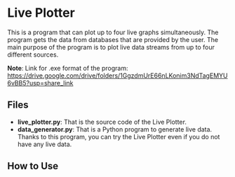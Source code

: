 # Live Plotter
This is a program that can plot up to four live graphs simultaneously. The program gets the data from databases that are provided by the user. The main purpose of the program is to plot live data streams from up to four different sources.

**Note**: Link for .exe format of the program: https://drive.google.com/drive/folders/1GgzdmUrE66nLKonim3NdTagEMYU6vBB5?usp=share_link

## Files
* **live_plotter.py**: That is the source code of the Live Plotter.
* **data_generator.py**: That is a Python program to generate live data. Thanks to this program, you can try the Live Plotter even if you do not have any live data.

## How to Use
